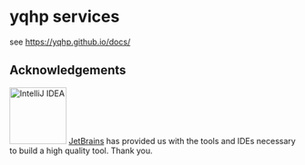 # yqhp services

see https://yqhp.github.io/docs/

## Acknowledgements

[<img src="https://resources.jetbrains.com/storage/products/intellij-idea/img/meta/intellij-idea_logo_300x300.png" width="100px" alt="IntelliJ IDEA">](https://www.jetbrains.com/?from=yqhp)
[JetBrains](https://www.jetbrains.com/?from=yqhp) has provided us with the tools and IDEs necessary to build a high quality tool. Thank you.
